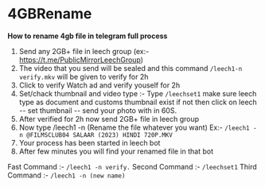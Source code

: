 # 4GBRename
**How to rename 4gb file in telegram full process**

1. Send any 2GB+ file in leech group (ex:- https://t.me/PublicMirrorLeechGroup)
2. The video that you send will be sealed and this command `/leech1-n verify.mkv`  will be given to verify for 2h
3. Click to verify  Watch ad and verify youself for 2h
4. Set/chack thumbnail and video type :- Type `/leechset1` make sure leech type as document and customs thumbnail exist if not then click on leech -- set thumbnail -- send your photo with in 60S. 
6. After verified for 2h now send 2GB+ file in leech group 
7. Now type /leech1 -n (Rename the file whatever you want) Ex:- `/leech1 -n @FILMSCLUB04 SALAAR (2023) HINDI 720P.MKV `
8. Your process has been started in leech bot 
9. After few minutes you will find your renamed file in that bot


Fast Command :-  `/leech1 -n verify.`
Second Command :- `/leechset1`
Third Command :- `/leech1 -n (new name)`
